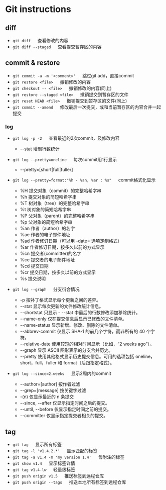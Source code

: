 # Git instructions

## diff

- `git diff` &emsp; 查看修改的内容
- `git diff --staged` &emsp; 查看提交暂存区的内容

## commit & restore

- `git commit -a -m '<comment>'` &emsp; 跳过git add，直接commit
- `git restore <file>` &emsp; 撤销修改的内容
- `git checkout -- <file>` &emsp; 撤销修改的内容(同上)
- `git restore --staged <file>` &emsp; 撤销提交到暂存区的文件
- `git reset HEAD <file>` &emsp; 撤销提交到暂存区的文件(同上)
- `git commit --amend` &emsp; 修改最后一次提交，或和当前暂存区的内容合并一起提交

### log

- `git log -p -2` &emsp; 查看最近的2次commit，及修改内容
  
  - --stat  增删行数统计
- `git log --pretty=oneline` &emsp; 每次commit用1行显示
  - --pretty=[short|full|fuller]

- `git log --pretty=format:"%h - %an, %ar : %s"` &emsp; commit格式化显示
  - %H 提交对象（commit）的完整哈希字串
  - %h 提交对象的简短哈希字串
  - %T 树对象（tree）的完整哈希字串
  - %t 树对象的简短哈希字串
  - %P 父对象（parent）的完整哈希字串
  - %p 父对象的简短哈希字串
  - %an 作者（author）的名字
  - %ae 作者的电子邮件地址
  - %ad 作者修订日期（可以用 -date= 选项定制格式）
  - %ar 作者修订日期，按多久以前的方式显示
  - %cn 提交者(committer)的名字
  - %ce 提交者的电子邮件地址
  - %cd 提交日期
  - %cr 提交日期，按多久以前的方式显示
  - %s 提交说明
  
- `git log --graph` &emsp; 分支衍合情况
  - -p 按补丁格式显示每个更新之间的差异。
  - --stat 显示每次更新的文件修改统计信息。
  - --shortstat 只显示 - --stat 中最后的行数修改添加移除统计。
  - --name-only 仅在提交信息后显示已修改的文件清单。
  - --name-status 显示新增、修改、删除的文件清单。
  - --abbrev-commit 仅显示 SHA-1 的前几个字符，而非所有的 40 个字符。
  - --relative-date 使用较短的相对时间显示（比如，“2 weeks ago”）。
  - --graph 显示 ASCII 图形表示的分支合并历史。
  - --pretty 使用其他格式显示历史提交信息。可用的选项包括 oneline，short，full，fuller 和 format（后跟指定格式）。

- `git log --since=2.weeks` &emsp; 显示2周内的commit
  - --author=[author] 按作者过滤
  - --grep=[message] 按关键字过滤
  - -(n) 仅显示最近的 n 条提交
  - --since, --after 仅显示指定时间之后的提交。
  - --until, --before 仅显示指定时间之前的提交。
  - --committer 仅显示指定提交者相关的提交。 

## tag

- `git tag` &emsp; 显示所有标签
- `git tag -l 'v1.4.2.*'` &emsp; 显示匹配的标签
- `git tag -a v1.4 -m 'my version 1.4'` &emsp; 含附注的标签
- `git show v1.4` &emsp; 显示标签详情
- `git tag v1.4-lw` &emsp; 轻量级标签
- `git push origin v1.5` &emsp; 推送标签到远程仓库
- `git push origin --tags` &emsp; 推送本地所有标签到远程仓库
